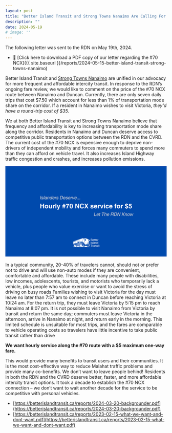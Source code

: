 ```yaml
---
layout: post
title: "Better Island Transit and Strong Towns Nanaimo Are Calling For A More Frequent & Affordable #70 NCX Route"
description: ""
date: 2024-05-19
# image: ''
---
```


The following letter was sent to the RDN on May 19th, 2024. 

* 🔗 [Click here to download a PDF copy of our letter regarding the #70 NCX]({{ site.baseurl }}/reports/2024-05-15-better-island-transit-strong-towns-nanaimo)

Better Island Transit and [Strong Towns Nanaimo](https://www.beautifulnanaimo.ca/) are unified in our advocacy for more frequent and affordable intercity transit. In response to the RDN’s ongoing fare review, we would like to comment on the price of the #70 NCX route between Nanaimo and Duncan. Currently, there are only seven daily trips that cost $7.50 which account for less than 1% of transportation mode share on the corridor. If a resident in Nanaimo wishes to visit Victoria, _they'd have a round-trip cost of $35_. 

We at both Better Island Transit and Strong Towns Nanaimo believe that frequency and affordability is key to increasing transportation mode share along the corridor. Residents in Nanaimo and Duncan deserve access to competitive public transportation options between the RDN and the CVRD. The current cost of the #70 NCX is expensive enough to deprive non-drivers of independent mobility and forces many commuters to spend more than they can afford on vehicle travel. It also increases Island Highway traffic congestion and crashes, and increases pollution emissions. 

<img src="/images/posts/2024-05-15-better-island-transit-strong-towns-nanaimo/header.png" loading="lazy">

In a typical community, 20-40% of travelers cannot, should not or prefer not to drive and will use non-auto modes if they are convenient, comfortable and affordable. These include many people with disabilities, low incomes, adolescents, tourists, and motorists who temporarily lack a vehicle, plus people who value exercise or want to avoid the stress of driving on busy roads Families wishing to visit Victoria for the day must leave no later than 7:57 am to connect in Duncan before reaching Victoria at 10:24 am. For the return trip, they must leave Victoria by 5:15 pm to reach Nanaimo at 8:07 pm. It is not possible to visit Nanaimo from Victoria by transit and return the same day; commuters must leave Victoria in the afternoon, arrive in Nanaimo at night, and return early in the morning. This limited schedule is unsuitable for most trips, and the fares are comparable to vehicle operating costs so travelers have little incentive to take public transit rather than drive

**We want hourly service along the #70 route with a $5 maximum one-way fare.**

This would provide many benefits to transit users and their communities. It is the most cost-effective way to reduce Malahat traffic problems and provide many co-benefits. We don’t want to leave people behind! Residents in both the RDN and the CVRD deserve better, faster, and more affordable intercity transit options. It took a decade to establish the #70 NCX connection – we don’t want to wait another decade for the service to be competitive with personal vehicles.

* [https://betterislandtransit.ca/reports/2024-03-20-backgrounder.pdf](https://betterislandtransit.ca/reports/2024-03-20-backgrounder.pdf)
* [https://betterislandtransit.ca/reports/2023-02-15-what-we-want-and-dont-want.pdf](https://betterislandtransit.ca/reports/2023-02-15-what-we-want-and-dont-want.pdf)
